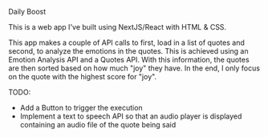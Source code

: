 Daily Boost

This is a web app I've built using NextJS/React with HTML & CSS.

This app makes a couple of API calls to first, load in a list of quotes and second, to analyze the emotions in the quotes. This is achieved using an Emotion Analysis API and a Quotes API. With this information, the quotes are then sorted based on how much "joy" they have. In the end, I only focus on the quote with the highest score for "joy".


TODO: 
- Add a Button to trigger the execution
- Implement a text to speech API so that an audio player is displayed containing an audio file of the quote being said